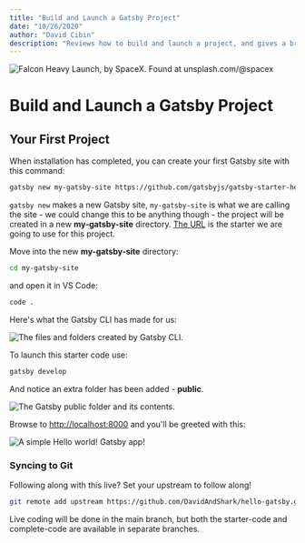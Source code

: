 ```yaml
---
title: "Build and Launch a Gatsby Project"
date: "10/26/2020"
author: "David Cibin"
description: "Reviews how to build and launch a project, and gives a brief overview of the Gatsby file structure."
---
```


![Falcon Heavy Launch, by SpaceX. Found at unsplash.com/@spacex](https://images.unsplash.com/photo-1517976487492-5750f3195933?ixlib=rb-1.2.1&ixid=eyJhcHBfaWQiOjEyMDd9&auto=format&fit=crop&w=1200&q=80)

# Build and Launch a Gatsby Project

## Your First Project

When installation has completed, you can create your first Gatsby site with this command:

```bash
gatsby new my-gatsby-site https://github.com/gatsbyjs/gatsby-starter-hello-world
```

`gatsby new` makes a new Gatsby site, `my-gatsby-site` is what we are calling the site - we could change this to be anything though - the project will be created in a new **my-gatsby-site** directory. [The URL](https://github.com/gatsbyjs/gatsby-starter-hello-world) is the starter we are going to use for this project.

Move into the new **my-gatsby-site** directory:

```bash
cd my-gatsby-site
```

and open it in VS Code:

```bash
code .
```

Here's what the Gatsby CLI has made for us:

![The files and folders created by Gatsby CLI.](https://i.imgur.com/s0a5iWw.png)

To launch this starter code use:

```bash
gatsby develop
```

And notice an extra folder has been added - **public**. 

![The Gatsby public folder and its contents.](https://i.imgur.com/63ZcFXJ.png)

Browse to [http://localhost:8000](http://localhost:8000) and you'll be greeted with this: 

![A simple Hello world! Gatsby app!](https://i.imgur.com/UnaC8b9.png)

### Syncing to Git

Following along with this live? Set your upstream to follow along! 

```bash
git remote add upstream https://github.com/DavidAndShark/hello-gatsby.git
```

Live coding will be done in the main branch, but both the starter-code and complete-code are available in separate branches.
